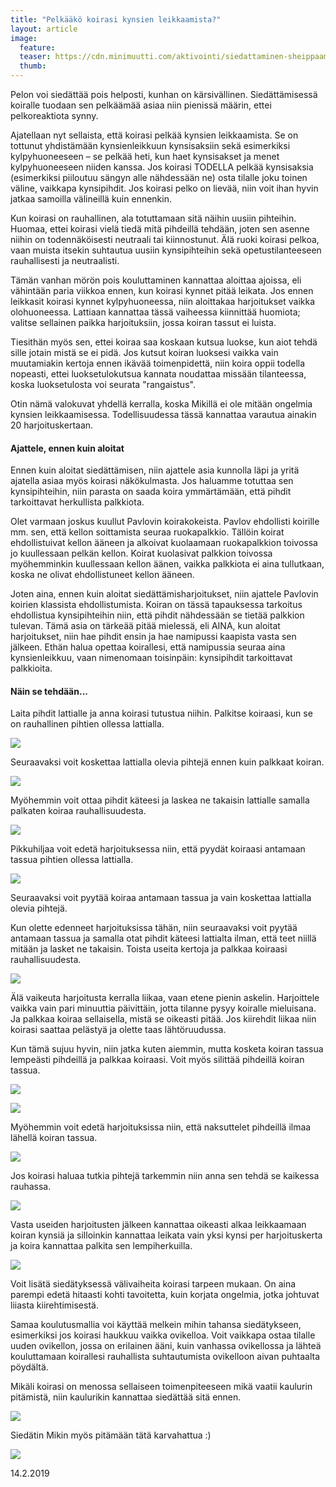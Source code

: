 ```yaml
---
title: "Pelkääkö koirasi kynsien leikkaamista?"
layout: article
image:
  feature:
  teaser: https://cdn.minimuutti.com/aktivointi/siedattaminen-sheippaamalla/DS55752_-245px.jpg
  thumb:
---
```


Pelon voi siedättää pois helposti, kunhan on kärsivällinen. Siedättämisessä koiralle tuodaan sen pelkäämää asiaa niin pienissä määrin, ettei pelkoreaktiota synny.

Ajatellaan nyt sellaista, että koirasi pelkää kynsien leikkaamista. Se on tottunut yhdistämään kynsienleikkuun kynsisaksiin sekä esimerkiksi kylpyhuoneeseen – se pelkää heti, kun haet kynsisakset ja menet kylpyhuoneeseen niiden kanssa. Jos koirasi TODELLA pelkää kynsisaksia  (esimerkiksi piiloutuu sängyn alle nähdessään ne) ­osta tilalle joku toinen väline, vaikkapa kynsipihdit. Jos koirasi pelko on lievää, niin voit ihan hyvin jatkaa samoilla välineillä kuin ennenkin.

Kun koirasi on rauhallinen, ala totuttamaan sitä näihin uusiin pihteihin. Huomaa, ettei koirasi vielä tiedä mitä pihdeillä tehdään, joten sen asenne niihin on todennäköisesti neutraali tai kiinnostunut. Älä ruoki koirasi pelkoa, vaan muista itsekin suhtautua uusiin kynsipihteihin sekä opetustilanteeseen rauhallisesti ja neutraalisti.

Tämän vanhan mörön pois kouluttaminen kannattaa aloittaa ajoissa, eli vähintään paria viikkoa ennen, kun koirasi kynnet pitää leikata. Jos ennen leikkasit koirasi kynnet kylpyhuoneessa, niin aloittakaa harjoitukset vaikka olohuoneessa. Lattiaan kannattaa tässä vaiheessa kiinnittää huomiota; valitse sellainen paikka harjoituksiin, jossa koiran tassut ei luista.

Tiesithän myös sen, ettei koiraa saa koskaan kutsua luokse, kun aiot tehdä sille jotain mistä se ei pidä. Jos kutsut koiran luoksesi vaikka vain muutamiakin kertoja ennen ikävää toimenpidettä, niin koira oppii todella nopeasti, ettei luoksetulokutsua kannata noudattaa missään tilanteessa, koska luoksetulosta voi seurata "rangaistus".

Otin nämä valokuvat yhdellä kerralla, koska Mikillä ei ole mitään ongelmia kynsien leikkaamisessa. Todellisuudessa tässä kannattaa varautua ainakin 20 harjoituskertaan.

#### Ajattele, ennen kuin aloitat

Ennen kuin aloitat siedättämisen, niin ajattele asia kunnolla läpi ja yritä ajatella asiaa myös koirasi näkökulmasta. Jos haluamme totuttaa sen kynsipihteihin, niin parasta on saada koira ymmärtämään, että pihdit tarkoittavat herkullista palkkiota.

Olet varmaan joskus kuullut Pavlovin koirakokeista. Pavlov ehdollisti koirille mm. sen, että kellon soittamista seuraa ruokapalkkio. Tällöin koirat ehdollistuivat kellon ääneen ja alkoivat kuolaamaan ruokapalkkion toivossa jo kuullessaan pelkän kellon. Koirat kuolasivat palkkion toivossa myöhemminkin kuullessaan kellon äänen, vaikka palkkiota ei aina tullutkaan, koska ne olivat ehdollistuneet kellon ääneen.

Joten aina, ennen kuin aloitat siedättämisharjoitukset, niin ajattele Pavlovin koirien klassista ehdollistumista. Koiran on tässä tapauksessa tarkoitus ehdollistua kynsipihteihin niin, että pihdit nähdessään se tietää palkkion tulevan. Tämä asia on tärkeää pitää mielessä, eli AINA, kun aloitat harjoitukset, niin hae pihdit ensin ja hae namipussi kaapista vasta sen jälkeen. Ethän halua opettaa koirallesi, että namipussia seuraa aina kynsienleikkuu, vaan nimenomaan toisinpäin: kynsipihdit tarkoittavat palkkioita.

#### Näin se tehdään...

Laita pihdit lattialle ja anna koirasi tutustua niihin. Palkitse koiraasi, kun se on rauhallinen pihtien ollessa lattialla. 

![](https://cdn.minimuutti.com/aktivointi/siedattaminen-sheippaamalla/DS55361-800px.jpg)

Seuraavaksi voit koskettaa lattialla olevia pihtejä ennen kuin palkkaat koiran.

![](https://cdn.minimuutti.com/aktivointi/siedattaminen-sheippaamalla/DS55368-800px.jpg)

Myöhemmin voit ottaa pihdit käteesi ja laskea ne takaisin lattialle samalla palkaten koiraa rauhallisuudesta. 

![](https://cdn.minimuutti.com/aktivointi/siedattaminen-sheippaamalla/DS55467-800px.jpg)

Pikkuhiljaa voit edetä harjoituksessa niin, että pyydät koiraasi antamaan tassua pihtien ollessa lattialla.

![](https://cdn.minimuutti.com/aktivointi/siedattaminen-sheippaamalla/DS55485-800px.jpg)

Seuraavaksi voit pyytää koiraa antamaan tassua ja vain koskettaa lattialla olevia pihtejä.

Kun olette edenneet harjoituksissa tähän, niin seuraavaksi voit pyytää antamaan tassua ja samalla otat pihdit käteesi lattialta ilman, että teet niillä mitään ja lasket ne takaisin. Toista useita kertoja ja palkkaa koiraasi rauhallisuudesta. 

![](https://cdn.minimuutti.com/aktivointi/siedattaminen-sheippaamalla/DS55613-800px.jpg)

Älä vaikeuta harjoitusta kerralla liikaa, vaan etene pienin askelin. Harjoittele vaikka vain pari minuuttia päivittäin, jotta tilanne pysyy koiralle mieluisana. Ja palkkaa koiraa sellaisella, mistä se oikeasti pitää. Jos kiirehdit liikaa niin koirasi saattaa pelästyä ja olette taas lähtöruudussa.

Kun tämä sujuu hyvin, niin jatka kuten aiemmin, mutta kosketa koiran tassua lempeästi pihdeillä ja palkkaa koiraasi. Voit myös silittää pihdeillä koiran tassua.

![](https://cdn.minimuutti.com/aktivointi/siedattaminen-sheippaamalla/DS55706-800px.jpg)

![](https://cdn.minimuutti.com/aktivointi/siedattaminen-sheippaamalla/DS55829-800px.jpg)

Myöhemmin voit edetä harjoituksissa niin, että naksuttelet pihdeillä ilmaa lähellä koiran tassua.

![](https://cdn.minimuutti.com/aktivointi/siedattaminen-sheippaamalla/DS55712-800px.jpg)

Jos koirasi haluaa tutkia pihtejä tarkemmin niin anna sen tehdä se kaikessa rauhassa.

![](https://cdn.minimuutti.com/aktivointi/siedattaminen-sheippaamalla/DS55732-800px.jpg)

Vasta useiden harjoitusten jälkeen kannattaa oikeasti alkaa leikkaamaan koiran kynsiä ja silloinkin kannattaa leikata vain yksi kynsi per harjoituskerta ja koira kannattaa palkita sen lempiherkuilla.

![](https://cdn.minimuutti.com/aktivointi/siedattaminen-sheippaamalla/DS55752-800px.jpg)

Voit lisätä siedätyksessä välivaiheita koirasi tarpeen mukaan. On aina parempi edetä hitaasti kohti tavoitetta, kuin korjata ongelmia, jotka johtuvat liiasta kiirehtimisestä.

Samaa koulutusmallia voi käyttää melkein mihin tahansa siedätykseen, esimerkiksi jos koirasi haukkuu vaikka ovikelloa. Voit vaikkapa ostaa tilalle uuden ovikellon, jossa on erilainen ääni, kuin vanhassa ovikellossa ja lähteä kouluttamaan koirallesi rauhallista suhtautumista ovikelloon aivan puhtaalta pöydältä.

Mikäli koirasi on menossa sellaiseen toimenpiteeseen mikä vaatii kaulurin pitämistä, niin kaulurikin kannattaa siedättää sitä ennen.

![](https://cdn.minimuutti.com/aktivointi/siedattaminen-sheippaamalla/DSC58327-800px.jpg)

Siedätin Mikin myös pitämään tätä karvahattua :)

![](https://cdn.minimuutti.com/aktivointi/siedattaminen-sheippaamalla/IMG29753-800px.jpg)

14.2.2019